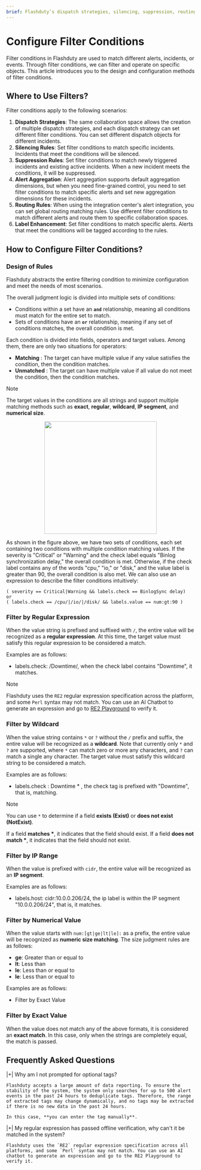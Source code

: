 ```yaml
---
brief: Flashduty’s dispatch strategies, silencing, suppression, routing, label enhancement, and other functions heavily use conditional matching to filter specific alerts or incidents. This article introduces how to configure these conditions
---
```


# Configure Filter Conditions

Filter conditions in Flashduty are used to match different alerts, incidents, or events. Through filter conditions, we can filter and operate on specific objects. This article introduces you to the design and configuration methods of filter conditions.

## Where to Use Filters?

Filter conditions apply to the following scenarios:

1. **Dispatch Strategies**: The same collaboration space allows the creation of multiple dispatch strategies, and each dispatch strategy can set different filter conditions. You can set different dispatch objects for different incidents.
2. **Silencing Rules**: Set filter conditions to match specific incidents. Incidents that meet the conditions will be silenced.
3. **Suppression Rules**: Set filter conditions to match newly triggered incidents and existing active incidents. When a new incident meets the conditions, it will be suppressed.
4. **Alert Aggregation**: Alert aggregation supports default aggregation dimensions, but when you need fine-grained control, you need to set filter conditions to match specific alerts and set new aggregation dimensions for these incidents.
5. **Routing Rules**: When using the integration center's alert integration, you can set global routing matching rules. Use different filter conditions to match different alerts and route them to specific collaboration spaces.
6. **Label Enhancement**: Set filter conditions to match specific alerts. Alerts that meet the conditions will be tagged according to the rules.

## How to Configure Filter Conditions?

### Design of Rules

Flashduty abstracts the entire filtering condition to minimize configuration and meet the needs of most scenarios.

The overall judgment logic is divided into multiple sets of conditions:
- Conditions within a set have an **`and`** relationship, meaning all conditions must match for the entire set to match.
- Sets of conditions have an **`or`** relationship, meaning if any set of conditions matches, the overall condition is met.

Each condition is divided into fields, operators and target values. Among them, there are only two situations for operators:
- **Matching** : The target can have multiple value if any value satisfies the condition, then the condition matches.
- **Unmatched** : The target can have multiple value if all value do not meet the condition, then the condition matches.

> [!NOTE]
> The target values in the conditions are all strings and support multiple matching methods such as **exact**, **regular**, **wildcard**, **IP segment**, and **numerical size**.

<img src="https://fcdoc.github.io/img/zh/flashduty/conf/how_to_filter/1.avif" style="display: block; margin: 0 auto;" height="300">

As shown in the figure above, we have two sets of conditions, each set containing two conditions with multiple condition matching values. If the severity is "Critical" or "Warning" and the check label equals "Binlog synchronization delay," the overall condition is met. Otherwise, if the check label contains any of the words "cpu," "io," or "disk," and the value label is greater than 90, the overall condition is also met. We can also use an expression to describe the filter conditions intuitively:

```i18n
( severity == Critical|Warning && labels.check == BinlogSync delay)
or
( labels.check == /cpu/|/io/|/disk/ && labels.value == num:gt:90 )
```

### Filter by Regular Expression

When the value string is prefixed and suffixed with `/`, the entire value will be recognized as a __regular expression__. At this time, the target value must satisfy this regular expression to be considered a match.

Examples are as follows:
- labels.check: /Downtime/, when the check label contains "Downtime", it matches.

> [!NOTE]
> Flashduty uses the `RE2` regular expression specification across the platform, and some `Perl` syntax may not match. You can use an AI Chatbot to generate an expression and go to [RE2 Playground](https://re2js.leopard.in.ua/) to verify it.

### Filter by Wildcard

When the value string contains `*` or `?` without the `/` prefix and suffix, the entire value will be recognized as a __wildcard__. Note that currently only `*` and `?` are supported, where `*` can match zero or more any characters, and `?` can match a single any character. The target value must satisfy this wildcard string to be considered a match.

Examples are as follows:
- labels.check : Downtime * , the check tag is prefixed with "Downtime", that is, matching.

> [!NOTE]
> You can use `*` to determine if a field __exists (Exist)__ or __does not exist (NotExist)__.
>
> If a field __matches *__, it indicates that the field should exist. If a field __does not match *__, it indicates that the field should not exist.

### Filter by IP Range

When the value is prefixed with `cidr`, the entire value will be recognized as an __IP segment__.

Examples are as follows:
- labels.host: cidr:10.0.0.206/24, the ip label is within the IP segment "10.0.0.206/24", that is, it matches.

### Filter by Numerical Value

When the value starts with `num:[gt|ge|lt|le]:` as a prefix, the entire value will be recognized as __numeric size matching__. The size judgment rules are as follows:
- **ge**: Greater than or equal to
- **lt**: Less than
- **le**: Less than or equal to
- **le**: Less than or equal to

Examples are as follows:
- Filter by Exact Value

### Filter by Exact Value

When the value does not match any of the above formats, it is considered an __exact match__. In this case, only when the strings are completely equal, the match is passed.

## Frequently Asked Questions

|+| Why am I not prompted for optional tags?

    Flashduty accepts a large amount of data reporting. To ensure the stability of the system, the system only searches for up to 500 alert events in the past 24 hours to deduplicate tags. Therefore, the range of extracted tags may change dynamically, and no tags may be extracted if there is no new data in the past 24 hours.

    In this case, **you can enter the tag manually**.

|+| My regular expression has passed offline verification, why can't it be matched in the system?

    Flashduty uses the `RE2` regular expression specification across all platforms, and some `Perl` syntax may not match. You can use an AI chatbot to generate an expression and go to the RE2 Playground to verify it.